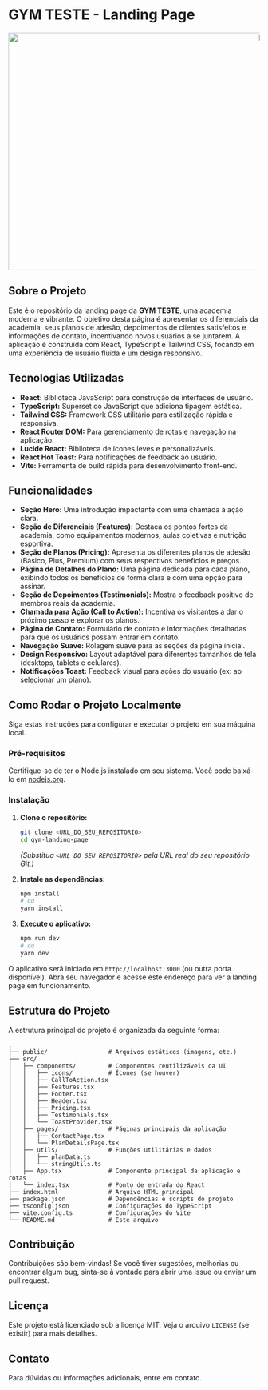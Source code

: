 # GYM TESTE - Landing Page

<div align="center">
  <img width="1200" height="475" alt="Demonstração da Landing Page" src="demogit.png" />
</div>

## Sobre o Projeto

Este é o repositório da landing page da **GYM TESTE**, uma academia moderna e vibrante. O objetivo desta página é apresentar os diferenciais da academia, seus planos de adesão, depoimentos de clientes satisfeitos e informações de contato, incentivando novos usuários a se juntarem. A aplicação é construída com React, TypeScript e Tailwind CSS, focando em uma experiência de usuário fluida e um design responsivo.

## Tecnologias Utilizadas

*   **React:** Biblioteca JavaScript para construção de interfaces de usuário.
*   **TypeScript:** Superset do JavaScript que adiciona tipagem estática.
*   **Tailwind CSS:** Framework CSS utilitário para estilização rápida e responsiva.
*   **React Router DOM:** Para gerenciamento de rotas e navegação na aplicação.
*   **Lucide React:** Biblioteca de ícones leves e personalizáveis.
*   **React Hot Toast:** Para notificações de feedback ao usuário.
*   **Vite:** Ferramenta de build rápida para desenvolvimento front-end.

## Funcionalidades

*   **Seção Hero:** Uma introdução impactante com uma chamada à ação clara.
*   **Seção de Diferenciais (Features):** Destaca os pontos fortes da academia, como equipamentos modernos, aulas coletivas e nutrição esportiva.
*   **Seção de Planos (Pricing):** Apresenta os diferentes planos de adesão (Básico, Plus, Premium) com seus respectivos benefícios e preços.
*   **Página de Detalhes do Plano:** Uma página dedicada para cada plano, exibindo todos os benefícios de forma clara e com uma opção para assinar.
*   **Seção de Depoimentos (Testimonials):** Mostra o feedback positivo de membros reais da academia.
*   **Chamada para Ação (Call to Action):** Incentiva os visitantes a dar o próximo passo e explorar os planos.
*   **Página de Contato:** Formulário de contato e informações detalhadas para que os usuários possam entrar em contato.
*   **Navegação Suave:** Rolagem suave para as seções da página inicial.
*   **Design Responsivo:** Layout adaptável para diferentes tamanhos de tela (desktops, tablets e celulares).
*   **Notificações Toast:** Feedback visual para ações do usuário (ex: ao selecionar um plano).

## Como Rodar o Projeto Localmente

Siga estas instruções para configurar e executar o projeto em sua máquina local.

### Pré-requisitos

Certifique-se de ter o Node.js instalado em seu sistema. Você pode baixá-lo em [nodejs.org](https://nodejs.org/).

### Instalação

1.  **Clone o repositório:**
    ```bash
    git clone <URL_DO_SEU_REPOSITORIO>
    cd gym-landing-page
    ```
    *(Substitua `<URL_DO_SEU_REPOSITORIO>` pela URL real do seu repositório Git.)*

2.  **Instale as dependências:**
    ```bash
    npm install
    # ou
    yarn install
    ```

3.  **Execute o aplicativo:**
    ```bash
    npm run dev
    # ou
    yarn dev
    ```

O aplicativo será iniciado em `http://localhost:3000` (ou outra porta disponível). Abra seu navegador e acesse este endereço para ver a landing page em funcionamento.

## Estrutura do Projeto

A estrutura principal do projeto é organizada da seguinte forma:

```
.
├── public/                 # Arquivos estáticos (imagens, etc.)
├── src/
│   ├── components/         # Componentes reutilizáveis da UI
│   │   ├── icons/          # Ícones (se houver)
│   │   ├── CallToAction.tsx
│   │   ├── Features.tsx
│   │   ├── Footer.tsx
│   │   ├── Header.tsx
│   │   ├── Pricing.tsx
│   │   ├── Testimonials.tsx
│   │   └── ToastProvider.tsx
│   ├── pages/              # Páginas principais da aplicação
│   │   ├── ContactPage.tsx
│   │   └── PlanDetailsPage.tsx
│   ├── utils/              # Funções utilitárias e dados
│   │   ├── planData.ts
│   │   └── stringUtils.ts
│   ├── App.tsx             # Componente principal da aplicação e rotas
│   └── index.tsx           # Ponto de entrada do React
├── index.html              # Arquivo HTML principal
├── package.json            # Dependências e scripts do projeto
├── tsconfig.json           # Configurações do TypeScript
├── vite.config.ts          # Configurações do Vite
└── README.md               # Este arquivo
```

## Contribuição

Contribuições são bem-vindas! Se você tiver sugestões, melhorias ou encontrar algum bug, sinta-se à vontade para abrir uma issue ou enviar um pull request.

## Licença

Este projeto está licenciado sob a licença MIT. Veja o arquivo `LICENSE` (se existir) para mais detalhes.

## Contato

Para dúvidas ou informações adicionais, entre em contato.